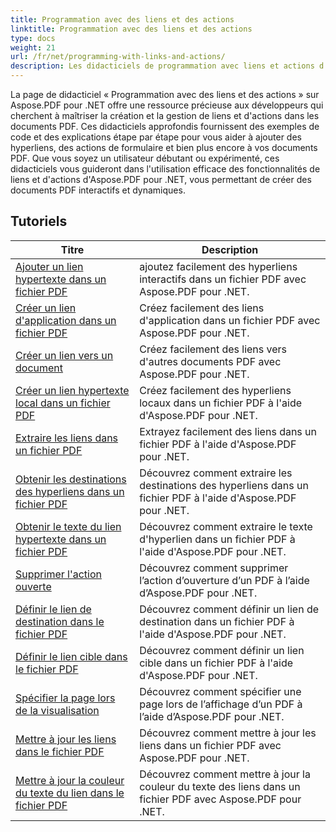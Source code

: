 ```yaml
---
title: Programmation avec des liens et des actions
linktitle: Programmation avec des liens et des actions
type: docs
weight: 21
url: /fr/net/programming-with-links-and-actions/
description: Les didacticiels de programmation avec liens et actions d'Aspose.PDF pour .NET sont une ressource complète pour maîtriser la création et la gestion de liens interactifs dans les documents PDF.
---
```

La page de didacticiel « Programmation avec des liens et des actions » sur Aspose.PDF pour .NET offre une ressource précieuse aux développeurs qui cherchent à maîtriser la création et la gestion de liens et d'actions dans les documents PDF. Ces didacticiels approfondis fournissent des exemples de code et des explications étape par étape pour vous aider à ajouter des hyperliens, des actions de formulaire et bien plus encore à vos documents PDF. Que vous soyez un utilisateur débutant ou expérimenté, ces didacticiels vous guideront dans l'utilisation efficace des fonctionnalités de liens et d'actions d'Aspose.PDF pour .NET, vous permettant de créer des documents PDF interactifs et dynamiques.

## Tutoriels
| Titre | Description |
| --- | --- | 
| [Ajouter un lien hypertexte dans un fichier PDF](./add-hyperlink/) | ajoutez facilement des hyperliens interactifs dans un fichier PDF avec Aspose.PDF pour .NET. |  
| [Créer un lien d'application dans un fichier PDF](./create-application-link/) | Créez facilement des liens d'application dans un fichier PDF avec Aspose.PDF pour .NET. |  
| [Créer un lien vers un document](./create-document-link/) | Créez facilement des liens vers d'autres documents PDF avec Aspose.PDF pour .NET. |  
| [Créer un lien hypertexte local dans un fichier PDF](./create-local-hyperlink/) | Créez facilement des hyperliens locaux dans un fichier PDF à l'aide d'Aspose.PDF pour .NET. |  
| [Extraire les liens dans un fichier PDF](./extract-links/) | Extrayez facilement des liens dans un fichier PDF à l'aide d'Aspose.PDF pour .NET. |  
| [Obtenir les destinations des hyperliens dans un fichier PDF](./get-hyperlink-destinations/) | Découvrez comment extraire les destinations des hyperliens dans un fichier PDF à l'aide d'Aspose.PDF pour .NET. |  
| [Obtenir le texte du lien hypertexte dans un fichier PDF](./get-hyperlink-text/) | Découvrez comment extraire le texte d'hyperlien dans un fichier PDF à l'aide d'Aspose.PDF pour .NET. |  
| [Supprimer l'action ouverte](./remove-open-action/) | Découvrez comment supprimer l’action d’ouverture d’un PDF à l’aide d’Aspose.PDF pour .NET. |  
| [Définir le lien de destination dans le fichier PDF](./set-destination-link/) | Découvrez comment définir un lien de destination dans un fichier PDF à l'aide d'Aspose.PDF pour .NET. |  
| [Définir le lien cible dans le fichier PDF](./set-target-link/) | Découvrez comment définir un lien cible dans un fichier PDF à l'aide d'Aspose.PDF pour .NET. |  
| [Spécifier la page lors de la visualisation](./specify-page-when-viewing/) | Découvrez comment spécifier une page lors de l’affichage d’un PDF à l’aide d’Aspose.PDF pour .NET. |  
| [Mettre à jour les liens dans le fichier PDF](./update-links/) | Découvrez comment mettre à jour les liens dans un fichier PDF avec Aspose.PDF pour .NET. |  
| [Mettre à jour la couleur du texte du lien dans le fichier PDF](./update-link-text-color/) | Découvrez comment mettre à jour la couleur du texte des liens dans un fichier PDF avec Aspose.PDF pour .NET. |  